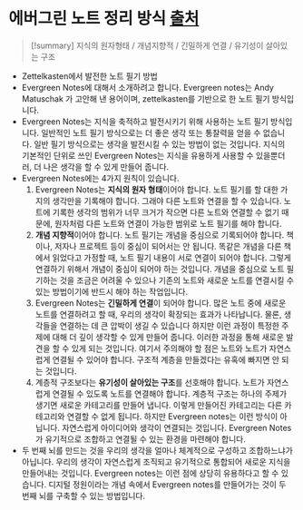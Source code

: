 # 에버그린 노트 정리 방식  [출처](https://notes.andymatuschak.org/z4SDCZQeRo4xFEQ8H4qrSqd68ucpgE6LU155C?stackedNotes=z4Rrmh17vMBbauEGnFPTZSK3UmdsGExLRfZz1)
>[!summary]
> 지식의 원자형태 / 개념지향적 / 긴밀하게 연결 / 유기성이 살아있는 구조
- Zettelkasten에서 발전한 노트 필기 방법
- Evergreen Notes에 대해서 소개하려고 합니다. Evergreen notes는 Andy Matuschak 가 고안해 낸 용어이며, zettelkasten를 기반으로 한 노트 필기 방식입니다.
- Evergreen Notes는 지식을 축적하고 발전시키기 위해 사용하는 노트 필기 방식입니다. 일반적인 노트 필기 방식으로는 더 좋은 생각 또는 통찰력을 얻을 수 없습니다. 일반 필기 방식으로는 생각을 발전시킬 수 있는 방법이 없는 것입니다. 지식의 기본적인 단위로 쓰인 Evergreen Notes는 지식을 유용하게 사용할 수 있을뿐더러, 더 나은 생각을 할 수 있게 만들어 줍니다.
- Evergreen Notes에는 4가지 원칙이 있습니다.
	1. Evergreen Notes는 **지식의 원자 형태**이어야 합니다. 노트 필기를 할 대한 가지의 생각만을 기록해야 합니다. 그래야 다른 노트와 연결을 할 수 있습니다. 노트에 기록한 생각의 범위가 너무 크거가 작으면 다른 노트와 연결할 수 없기 때문에, 원자처럼 다른 노트와 연결이 가능한 범위로 노트 필기를 해야 합니다.
	2. **개념 지향적**이어야 합니다. 노트 필기는 개념을 중심으로 기록되어야 합니다. 책이나, 저자나 프로젝트 등이 중심이 되어서는 안 됩니다. 똑같은 개념을 다른 책에서 읽었다고 가정할 때, 노트 필기 내용이 서로 연결이 되어야 합니다. 그렇게 연결하기 위해서 개념이 중심이 되어야 하는 것입니다. 개념을 중심으로 노트 필기하는 것을 조금은 어려울 수 있으나 기존의 노트와 새로운 노트를 연결시킬 수 있는 방법이기에 반드시 해야 하는 작업입니다.
	3. Evergreen Notes는 **긴밀하게 연결**이 되어야 합니다. 많은 노트 중에 새로운 노트를 연결하려고 할 때, 우리의 생각이 확장되는 효과가 나타납니다. 물론, 생각들을 연결하는 데 큰 압박이 생길 수 있습니다 하지만 이런 과정이 특정한 주제에 대해 더 깊이 생각할 수 있게 만들어 줍니다. 이러한 과정을 통해 새로운 발견을 할 수 있게 되는 것입니다. 여기서 주의해야 할 점은 노트와 노트가 자연스럽게 연결될 수 있어야 합니다. 구조적 계층을 만들겠다는 유혹에 빠지면 안 되는 것입니다.
	4. 계층적 구조보다는 **유기성이 살아있는 구조**를 선호해야 합니다. 노트가 자연스럽게 연결될 수 있도록 노트를 연결해야 합니다. 계층적 구조는 하나의 주제가 생기면 새로운 카테고리를 만들어 냅니다. 이렇게 만들어진 카테고리는 다른 카테고리와 연결할 수 없게 됩니다. 하지만 Evergreen notes는 이런 방식이 아닙니다. 자연스럽게 아이디어와 생각이 연결되는 것입니다. Evergreen Notes가 유기적으로 조합하고 연결될 수 있는 환경을 마련해야 합니다.
- 두 번째 뇌를 만드는 것을 우리의 생각을 얼마나 체계적으로 구성하고 조합하느냐가 아닙니다. 우리의 생각이 자연스럽게 조직되고 유기적으로 통합되어 새로운 지식을 만들어내는 것입니다. Evergreen notes는 이런 점에 상당히 유용하다고 할 수 있습니다. 디지털 정원이라는 개념 속에서 Evergreen notes를 만들어가는 것이 두 번째 뇌를 구축할 수 있는 방법입니다.